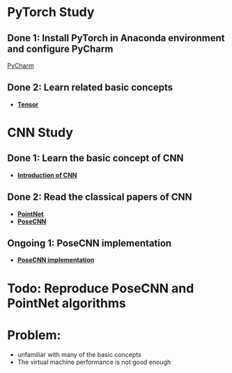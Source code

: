 # PyTorch Study

## Done 1: Install PyTorch in Anaconda environment and configure PyCharm
[PyCharm](https://github.com/Dr-Cui-s-2024-summer-FURP/Jing-Xu-Weekly-report/blob/main/PyTorch_Note/Introduction.md)

## Done 2: Learn related basic concepts
- **[Tensor](https://github.com/Dr-Cui-s-2024-summer-FURP/Jing-Xu-Weekly-report/blob/main/PyTorch_Note/Tensor_intro.ipynb)**

# CNN Study

## Done 1: Learn the basic concept of CNN
- **[Introduction of CNN]()**

## Done 2: Read the classical papers of CNN
- **[PointNet](https://github.com/Dr-Cui-s-2024-summer-FURP/Jing-Xu-Weekly-report/blob/main/CNN_Note/PointNet.ipynb)**
- **[PoseCNN](https://github.com/Dr-Cui-s-2024-summer-FURP/Jing-Xu-Weekly-report/blob/main/CNN_Note/PoseCNN_review.ipynb)**

## Ongoing 1: PoseCNN implementation
- **[PoseCNN implementation]()**

# Todo: Reproduce PoseCNN and PointNet algorithms

# Problem:
- unfamiliar with many of the basic concepts
- The virtual machine performance is not good enough


